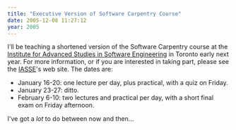 ```yaml
---
title: "Executive Version of Software Carpentry Course"
date: 2005-12-08 11:27:12
year: 2005
---
```

I'll be teaching a shortened version of the Software Carpentry course at the <a href="http://www.softwareeng.org/">Institute for Advanced Studies in Software Engineering</a> in Toronto early next year.  For more information, or if you are interested in taking part, please see the <a href="http://www.softwareeng.org/">IASSE</a>'s web site.  The dates are:
<ul>
	<li>January 16-20: one lecture per day, plus practical, with a quiz on Friday.</li>
	<li>January 23-27: ditto.</li>
	<li>February 6-10: two lectures and practical per day, with a short final exam on Friday afternoon.</li>
</ul>
I've got a <em>lot</em> to do between now and then...
